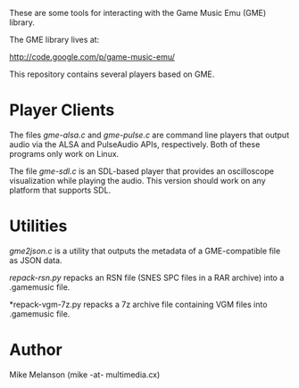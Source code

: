 These are some tools for interacting with the Game Music Emu (GME) library.

The GME library lives at:

http://code.google.com/p/game-music-emu/

This repository contains several players based on GME.

# Player Clients

The files *gme-alsa.c* and *gme-pulse.c* are command line players that output
audio via the ALSA and PulseAudio APIs, respectively. Both of these programs
only work on Linux.

The file *gme-sdl.c* is an SDL-based player that provides an oscilloscope
visualization while playing the audio. This version should work on any
platform that supports SDL.

# Utilities

*gme2json.c* is a utility that outputs the metadata of a GME-compatible file
as JSON data.

*repack-rsn.py* repacks an RSN file (SNES SPC files in a RAR archive) into
a .gamemusic file.

*repack-vgm-7z.py repacks a 7z archive file containing VGM files into .gamemusic
file.

# Author

Mike Melanson (mike -at- multimedia.cx)
